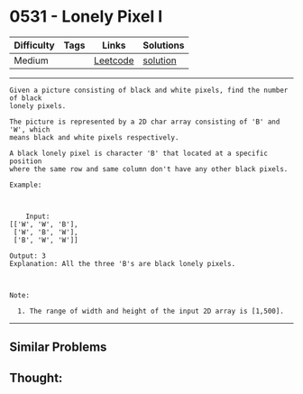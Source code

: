 # 0531 - Lonely Pixel I

Difficulty  | Tags | Links | Solutions
----------- | ---- | ----- | -----
Medium |  | [Leetcode](https://leetcode.com/problems/lonely-pixel-i) | [solution](https://leetcode.com/problems/lonely-pixel-i/solution/)


-----------

```
Given a picture consisting of black and white pixels, find the number of black
lonely pixels.

The picture is represented by a 2D char array consisting of 'B' and 'W', which
means black and white pixels respectively.

A black lonely pixel is character 'B' that located at a specific position
where the same row and same column don't have any other black pixels.

Example:



    Input: [['W', 'W', 'B'], ['W', 'B', 'W'], ['B', 'W', 'W']]Output: 3Explanation: All the three 'B's are black lonely pixels.



Note:

  1. The range of width and height of the input 2D array is [1,500].
```

-----------


## Similar Problems




## Thought:
